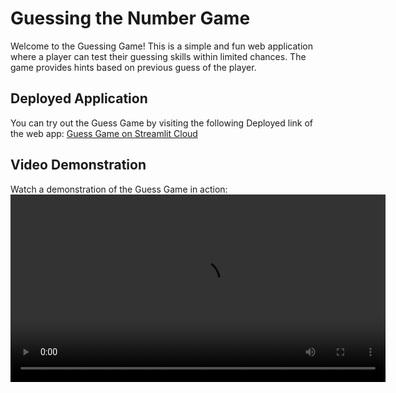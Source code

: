 # Guessing the Number Game

Welcome to the Guessing Game! This is a simple and fun web application where a player can test their guessing skills within limited chances. The game provides hints based on previous guess of the player.

## Deployed Application

You can try out the Guess Game by visiting the following Deployed link of the web app:
[Guess Game on Streamlit Cloud](https://guessgamegit-3m4qtqpoy3q6evstom8c3c.streamlit.app/)

## Video Demonstration

Watch a demonstration of the Guess Game in action:
<video width="600" controls>
  <source src="demo.mp4" type="video/mp4">
</video>



